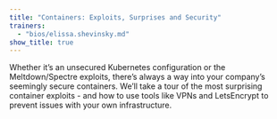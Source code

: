 ```yaml
---
title: "Containers: Exploits, Surprises and Security"
trainers:
  - "bios/elissa.shevinsky.md"
show_title: true
---
```

Whether it’s an unsecured Kubernetes configuration or the Meltdown/Spectre exploits, there’s always a way into your company’s seemingly secure containers. We’ll take a tour of the most surprising container exploits - and how to use tools like VPNs and LetsEncrypt to prevent issues with your own infrastructure.